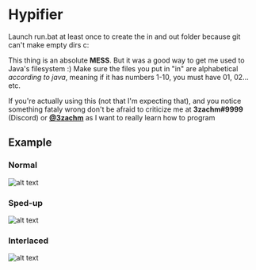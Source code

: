 # Hypifier
Launch run.bat at least once to create the in and out folder because git can't make empty dirs c:

This thing is an absolute **MESS**. But it was a good way to get me used to Java's filesystem :)
Make sure the files you put in "in" are alphabetical *according to java*, meaning if it has numbers 1-10, you must have 01, 02... etc.

If you're actually  using this (not that I'm expecting that), and you notice something fataly wrong don't be afraid to criticize me at **3zachm#9999** (Discord) or **[@3zachm](https://twitter.com/3zachm)** as I want to really learn how to program 

## Example
### Normal
![alt text](https://i.imgur.com/pBMpqOk.gif)

### Sped-up
![alt text](https://i.imgur.com/3GIBVaZ.gif)
### Interlaced
![alt text](https://i.imgur.com/n8hcryz.gif)

